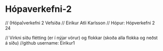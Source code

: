 # Hópaverkefni-2
// (Hópa)verkefni 2 Vefsíða
// Eiríkur Atli Karlsson 
// Hópur: Hópverkefni 2 24


// Virkni síðu flétting (er í nýjar vörur) og flokkar (skoða alla flokka og neðst á síðu)
//github username: Eirikur1
